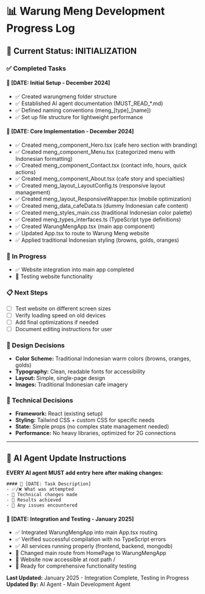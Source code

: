 # 📊 Warung Meng Development Progress Log

## 🎯 Current Status: INITIALIZATION

### ✅ Completed Tasks

#### 📅 [DATE: Initial Setup - December 2024]
- ✅ Created warungmeng folder structure
- ✅ Established AI agent documentation (MUST_READ_*.md)
- ✅ Defined naming conventions (meng_[type]_[name])
- ✅ Set up file structure for lightweight performance

#### 📅 [DATE: Core Implementation - December 2024]
- ✅ Created meng_component_Hero.tsx (cafe hero section with branding)
- ✅ Created meng_component_Menu.tsx (categorized menu with Indonesian formatting)
- ✅ Created meng_component_Contact.tsx (contact info, hours, quick actions)
- ✅ Created meng_component_About.tsx (cafe story and specialties)
- ✅ Created meng_layout_LayoutConfig.ts (responsive layout management)
- ✅ Created meng_layout_ResponsiveWrapper.tsx (mobile optimization)
- ✅ Created meng_data_cafeData.ts (dummy Indonesian cafe content)
- ✅ Created meng_styles_main.css (traditional Indonesian color palette)
- ✅ Created meng_types_interfaces.ts (TypeScript type definitions)
- ✅ Created WarungMengApp.tsx (main app component)
- ✅ Updated App.tsx to route to Warung Meng website
- ✅ Applied traditional Indonesian styling (browns, golds, oranges)

### 🔄 In Progress
- ✅ Website integration into main app completed
- 🔄 Testing website functionality

### 📋 Next Steps
- [ ] Test website on different screen sizes
- [ ] Verify loading speed on old devices  
- [ ] Add final optimizations if needed
- [ ] Document editing instructions for user

### 🎨 Design Decisions
- **Color Scheme:** Traditional Indonesian warm colors (browns, oranges, golds)
- **Typography:** Clean, readable fonts for accessibility  
- **Layout:** Simple, single-page design
- **Images:** Traditional Indonesian cafe imagery

### 🔧 Technical Decisions
- **Framework:** React (existing setup)
- **Styling:** Tailwind CSS + custom CSS for specific needs
- **State:** Simple props (no complex state management needed)
- **Performance:** No heavy libraries, optimized for 2G connections

---

## 📝 AI Agent Update Instructions
**EVERY AI agent MUST add entry here after making changes:**

```
#### 📅 [DATE: Task Description]
- ✅/❌ What was attempted
- 🔧 Technical changes made
- 🎯 Results achieved  
- 🚨 Any issues encountered
```

#### 📅 [DATE: Integration and Testing - January 2025]
- ✅ Integrated WarungMengApp into main App.tsx routing
- ✅ Verified successful compilation with no TypeScript errors
- ✅ All services running properly (frontend, backend, mongodb)
- 🔧 Changed main route from HomePage to WarungMengApp
- 🎯 Website now accessible at root path /
- 🔄 Ready for comprehensive functionality testing

**Last Updated:** January 2025 - Integration Complete, Testing in Progress  
**Updated By:** AI Agent - Main Development Agent